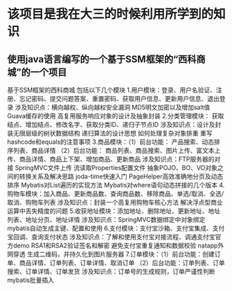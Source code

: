 该项目是我在大三的时候利用所学到的知识
===================================
使用java语言编写的一个基于SSM框架的“西科商城”的一个项目
---------------------------------------------------
基于SSM框架的西科商城
包括以下几个模块
  1.用户模块：登录、用户名验证、注册、忘记密码、提交问题答案、重置密码、获取用户信息、更新用户信息、退出登录
    涉及知识点：横向越权、纵向越权安全漏洞
               MD5明文加密以及增加salt值
               Guava缓存的使用
               高复用服务响应对象的设计及抽象封装
  2.分类管理模块： 获取结点、增加结点、修改名字、获取分类ID、递归子节点ID
    涉及知识点：设计及封装无限层级的树状数据结构
               递归算法的设计思想
               如何处理复杂对象排重
               重写hashcode和equals的注意事项
  3.商品模块：（1）前台功能： 产品搜索、动态排序列表、商品详情
             （2）后台功能： 商品列表、商品搜索、图片上传、富文本上传、商品详情、商品上下架、增加商品、更新商品
    涉及知识点：FTP服务器的对接
               SpringMVC文件上传
               流读取Properties配置文件
               抽象POJO、BO、VO对象之间的转换关系及解决思路
               joda-time快速入门
               PageHelper高效准确地分页及动态排序
               Mybatis对List遍历的实现方法
               Mybatis对where语句动态拼接的几个版本
  4.购物车模块：加入商品、更新商品数、查询商品数、移除商品、单选/取消、全选/取消、购物车列表
    涉及知识点：封装一个高复用购物车核心方法
               解决浮点型商业运算中丢失精度的问题
  5.收获地址模块：添加地址、删除地址、更新地址、地址列表、地址分页、地址详情
    涉及知识点：SpringMVC数据绑定中对象绑定
               mybatis自动生成主键、配置和使用
  6.支付模块：支付宝沙箱、支付宝集成、支付宝回调、查询支付状态
    涉及知识点：了解和使用支付宝对接流程、调通支付宝官方demo
               RSA1和RSA2验证签名和解密
               避免支付宝重复通知和数据校验
               natapp外网穿透
               生成二维码，并持久化到图片服务器
  7.订单模块：（1）前台功能：创建订单、商品详情、订单列表、订单详情、取消订单
             （2）后台功能：订单列表、订单搜索、订单详情、订单发货
    涉及知识点：订单号的生成规则，订单严谨性判断
               mybatis批量插入
